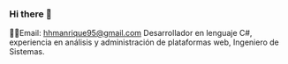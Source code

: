### Hi there 👋

<!--
**HarolManrique/HarolManrique** is a ✨ _special_ ✨ repository because its `README.md` (this file) appears on your GitHub profile.-->

🐱‍🏍Email: hhmanrique95@gmail.com
Desarrollador en lenguaje C#, experiencia en análisis y administración de plataformas web, Ingeniero de Sistemas.
